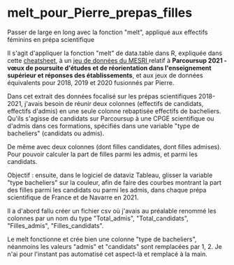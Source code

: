 # melt_pour_Pierre_prepas_filles

Passer de large en long avec la fonction "melt", appliqué aux effectifs féminins en prépa scientifique

Il s'agit d'appliquer la fonction "melt" de data.table dans R, expliquée dans cette <a href="https://raw.githubusercontent.com/rstudio/cheatsheets/master/datatable.pdf">cheatsheet</a>, à un <a href="https://data.enseignementsup-recherche.gouv.fr/explore/dataset/fr-esr-parcoursup/information/">jeu de données du MESRI </a> relatif à **Parcoursup 2021 - vœux de poursuite d'études et de réorientation dans l'enseignement supérieur et réponses des établissements**, et aux jeux de données équivalents pour 2018, 2019 et 2020 fusionnés par Pierre.

Dans cet extrait des données focalisé sur les prépas scientifiques 2018-2021, j'avais besoin de réunir deux colonnes (effectifs de candidats, effectifs d'admis) en une seule colonne rebaptisée effectifs de bacheliers. Qu'ils s'agisse de candidats sur Parcoursup à une CPGE scientifique ou d'admis dans ces formations, spécifiés dans une variable "type de bacheliers" (candidats ou admis). 

De même avec deux colonnes (dont filles candidates, dont filles admises). Pour pouvoir calculer la part de filles parmi les admis, et parmi les candidats.

Objectif : ensuite, dans le logiciel de dataviz Tableau, glisser la variable "type bacheliers" sur la couleur, afin de faire des courbes montrant la part des filles parmi les candidats ou parmi les admis, dans chaque prépa scientifique de France et de Navarre en 2021. 

Il a d'abord fallu créer un fichier csv où j'avais au préalable renommé les colonnes par un nom du type "Total_admis", "Total_candidats", "Filles_admis", "Filles_candidats".

Le melt fonctionne et crée bien une colonne "type de bacheliers", néanmoins les valeurs "admis" et "candidats" sont remplacées par 1, 2. Je n'ai pour l'instant pas automatisé cet aspect-là et remplacé à la main. 

